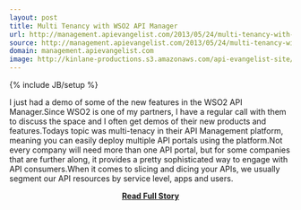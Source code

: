 ```yaml
---
layout: post
title: Multi Tenancy with WSO2 API Manager
url: http://management.apievangelist.com/2013/05/24/multi-tenancy-with-wso2-api-manager/
source: http://management.apievangelist.com/2013/05/24/multi-tenancy-with-wso2-api-manager/
domain: management.apievangelist.com
image: http://kinlane-productions.s3.amazonaws.com/api-evangelist-site/blog/wso2-multi-tenancy.png
---
```

{% include JB/setup %}<p>I just had a demo of some of the new features in the WSO2 API Manager.Since WSO2 is one of my partners, I have a regular call with them to discuss the space and I often get demos of their new products and features.Todays topic was multi-tenacy in their API Management platform, meaning you can easily deploy multiple API portals using the platform.Not every company will need more than one API portal, but for some companies that are further along, it provides a pretty sophisticated way to engage with API consumers.When it comes to slicing and dicing your APIs, we usually segment our API resources by service level, apps and users.</p>
<center><p><a href="http://management.apievangelist.com/2013/05/24/multi-tenancy-with-wso2-api-manager/" style='padding:25px; font-sze:18px; font-weight: bold;'>Read Full Story</a></p></center>
